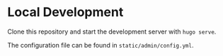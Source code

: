 # Local Development

Clone this repository and start the development server with `hugo serve`.

The configuration file can be found in `static/admin/config.yml`.

